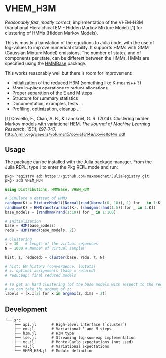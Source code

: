 # VHEM_H3M

_Reasonably fast_, _mostly correct_, implementation of the VHEM-H3M (Variational Hierarchical EM - Hidden Markov Mixture Model) [1] for clustering of HMMs (Hidden Markov Models).

This is mostly a translation of the equations to Julia code, with the use of log-values to improve numerical stability. It supports HMMs with GMM (Gaussian Mixture Model) emissions. The number of states, and of components per state, can be different between the HMMs. HMMs are specified using the [HMMBase](https://github.com/maxmouchet/HMMBase.jl) package.

This works reasonably well but there is room for improvement:
- Initialization of the reduced H3M (something like K-means++ ?)
- More in-place operations to reduce allocations
- Proper separation of the E and M steps
- Structure for summary statistics
- Documentation, examples, tests ...
- Profiling, optimization, cleanup ...

[1] Coviello, E., Chan, A. B., & Lanckriet, G. R. (2014). Clustering hidden Markov models with variational HEM. _The Journal of Machine Learning Research_, 15(1), 697-747. http://jmlr.org/papers/volume15/coviello14a/coviello14a.pdf

## Usage

The package can be installed with the Julia package manager.
From the Julia REPL, type `]` to enter the Pkg REPL mode and run:

```julia
pkg> registry add https://github.com/maxmouchet/JuliaRegistry.git
pkg> add VHEM_H3M
```

```julia
using Distributions, HMMBase, VHEM_H3M

# Simulate a dataset of HMMs
randgmm(K) = MixtureModel([Normal(rand(Normal(0, 10)), 1) for _ in 1:K])
randhmm(K) = HMM(randtransmat(K), [randgmm(rand(1:5)) for _ in 1:K])
base_models = [randhmm(rand(1:10)) for _ in 1:100]

# Initialization
base = H3M(base_models)
redu = H3M(rand(base_models, 2))

# Clustering
τ = 10   # Length of the virtual sequences
N = 1000 # Number of virtual samples

hist, z, reducedp = cluster(base, redu, τ, N)

# hist: EM history (convergence, logtots)
# z: optimal assignments (base x reduced)
# reducedp: final reduced models

# To get an hard clustering (of the base models with respect to the reduced models),
# we can take the argmax of z:
labels = [x.I[2] for x in argmax(z, dims = 2)]
```

## Development

```
└── src
    ├── api.jl       # High-level interface (`cluster`)
    ├── em.jl        # Variational E and M steps
    ├── h3m.jl       # H3M type
    ├── lse.jl       # Streaming log-sum-exp implementation
    ├── mc.jl        # Monte-Carlo expectations (not used)
    ├── va.jl        # Variational expectations
    └── VHEM_H3M.jl  # Module definition
```
